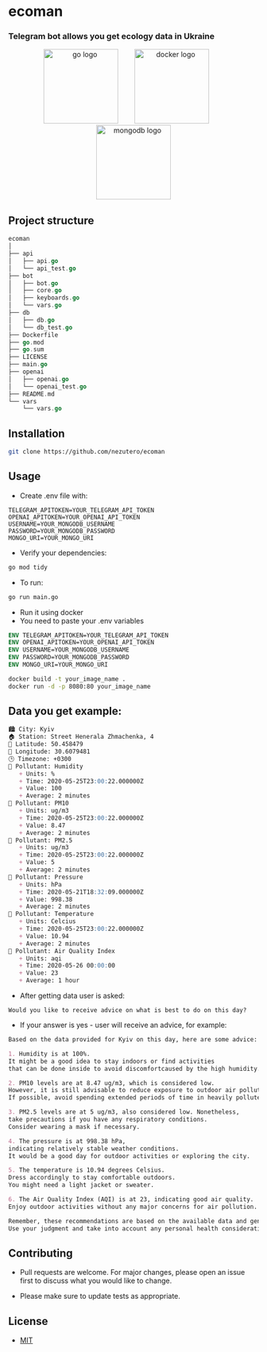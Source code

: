 # ecoman

### Telegram bot allows you get ecology data in Ukraine

<div align="center">
  <img src="https://cdn.jsdelivr.net/gh/devicons/devicon/icons/go/go-original.svg" height="150" alt="go logo"  />
  <img width="25" />
  <img src="https://cdn.jsdelivr.net/gh/devicons/devicon/icons/docker/docker-original.svg" height="150" alt="docker logo"  />
  <img width="25" />
  <img src="https://cdn.jsdelivr.net/gh/devicons/devicon/icons/mongodb/mongodb-original.svg" height="150" alt="mongodb logo"  />
</div>

## Project structure

```go
ecoman
│
├── api
│   ├── api.go
│   └── api_test.go
├── bot
│   ├── bot.go
│   ├── core.go
│   ├── keyboards.go
│   └── vars.go
├── db
│   ├── db.go
│   └── db_test.go
├── Dockerfile
├── go.mod
├── go.sum
├── LICENSE
├── main.go
├── openai
│   ├── openai.go
│   └── openai_test.go
├── README.md
└── vars
    └── vars.go
```

## Installation

```sh
git clone https://github.com/nezutero/ecoman
```

## Usage

- Create .env file with:

```.env
TELEGRAM_APITOKEN=YOUR_TELEGRAM_API_TOKEN
OPENAI_APITOKEN=YOUR_OPENAI_API_TOKEN
USERNAME=YOUR_MONGODB_USERNAME
PASSWORD=YOUR_MONGODB_PASSWORD
MONGO_URI=YOUR_MONGO_URI
```

- Verify your dependencies:

```sh
go mod tidy
```

- To run:

```sh
go run main.go
```

- Run it using docker
- You need to paste your .env variables

```dockerfile
ENV TELEGRAM_APITOKEN=YOUR_TELEGRAM_API_TOKEN
ENV OPENAI_APITOKEN=YOUR_OPENAI_API_TOKEN
ENV USERNAME=YOUR_MONGODB_USERNAME
ENV PASSWORD=YOUR_MONGODB_PASSWORD
ENV MONGO_URI=YOUR_MONGO_URI
```

```sh
docker build -t your_image_name .
docker run -d -p 8080:80 your_image_name
```

## Data you get example:

```md
🏙️ City: Kyiv
🏠 Station: Street Henerala Zhmachenka, 4
🧭 Latitude: 50.458479
🧭 Longitude: 30.6079481
🕒 Timezone: +0300
💎 Pollutant: Humidity
   + Units: %
   + Time: 2020-05-25T23:00:22.000000Z
   + Value: 100
   + Average: 2 minutes
💎 Pollutant: PM10
   + Units: ug/m3
   + Time: 2020-05-25T23:00:22.000000Z
   + Value: 8.47
   + Average: 2 minutes
💎 Pollutant: PM2.5
   + Units: ug/m3
   + Time: 2020-05-25T23:00:22.000000Z
   + Value: 5
   + Average: 2 minutes
💎 Pollutant: Pressure
   + Units: hPa
   + Time: 2020-05-21T18:32:09.000000Z
   + Value: 998.38
   + Average: 2 minutes
💎 Pollutant: Temperature
   + Units: Celcius
   + Time: 2020-05-25T23:00:22.000000Z
   + Value: 10.94
   + Average: 2 minutes
💎 Pollutant: Air Quality Index
   + Units: aqi
   + Time: 2020-05-26 00:00:00
   + Value: 23
   + Average: 1 hour
```

- After getting data user is asked:

```
Would you like to receive advice on what is best to do on this day?
```

- If your answer is yes - user will receive an advice, for example:

```md
Based on the data provided for Kyiv on this day, here are some advice:

1. Humidity is at 100%.
It might be a good idea to stay indoors or find activities
that can be done inside to avoid discomfortcaused by the high humidity.

2. PM10 levels are at 8.47 ug/m3, which is considered low.
However, it is still advisable to reduce exposure to outdoor air pollution.
If possible, avoid spending extended periods of time in heavily polluted areas.

3. PM2.5 levels are at 5 ug/m3, also considered low. Nonetheless,
take precautions if you have any respiratory conditions.
Consider wearing a mask if necessary.

4. The pressure is at 998.38 hPa,
indicating relatively stable weather conditions.
It would be a good day for outdoor activities or exploring the city.

5. The temperature is 10.94 degrees Celsius.
Dress accordingly to stay comfortable outdoors.
You might need a light jacket or sweater.

6. The Air Quality Index (AQI) is at 23, indicating good air quality.
Enjoy outdoor activities without any major concerns for air pollution.

Remember, these recommendations are based on the available data and general guidelines.
Use your judgment and take into account any personal health considerations or local regulations.
```

## Contributing

- Pull requests are welcome. For major changes, please open an issue first
to discuss what you would like to change.

- Please make sure to update tests as appropriate.

## License

- [MIT](./LICENSE)

